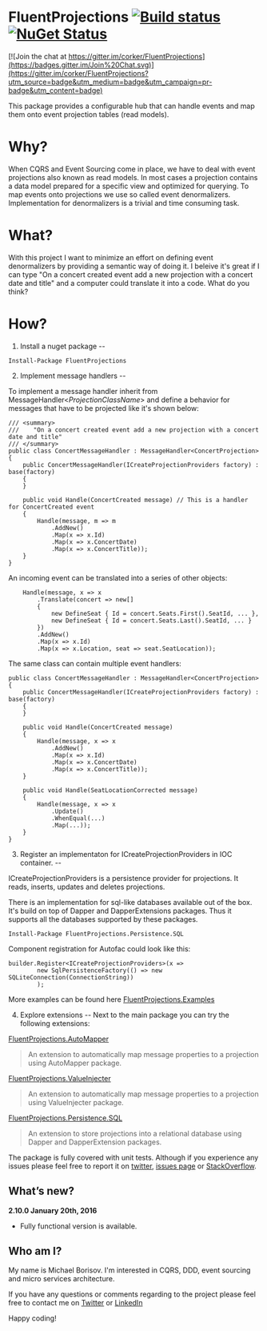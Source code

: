 FluentProjections [![Build status](https://ci.appveyor.com/api/projects/status/kdt0pv546527w4kc?svg=true)](https://ci.appveyor.com/project/corker/fluentprojections) [![NuGet Status](http://img.shields.io/nuget/v/FluentProjections.svg?style=flat)](https://www.nuget.org/packages/FluentProjections/)
==================
[![Join the chat at https://gitter.im/corker/FluentProjections](https://badges.gitter.im/Join%20Chat.svg)](https://gitter.im/corker/FluentProjections?utm_source=badge&utm_medium=badge&utm_campaign=pr-badge&utm_content=badge)

This package provides a configurable hub that can handle events and map them onto event projection tables (read models).

Why?
====

When CQRS and Event Sourcing come in place, we have to deal with event projections also known as read models. In most cases a projection contains a data model prepared for a specific view and optimized for querying. To map events onto projections we use so called event denormalizers. Implementation for denormalizers is a trivial and time consuming task.

What?
====

With this project I want to minimize an effort on defining event denormalizers by providing a semantic way of doing it. I beleive it's great if I can type "On a concert created event add a new projection with a concert date and title" and a computer could translate it into a code. What do you think?

How?
====

1. Install a nuget package
--

```
Install-Package FluentProjections
```

2. Implement message handlers
--

To implement a message handler inherit from MessageHandler<_ProjectionClassName_> and define a behavior for messages that have to be projected like it's shown below:

```
/// <summary>
///    "On a concert created event add a new projection with a concert date and title"
/// </summary> 
public class ConcertMessageHandler : MessageHandler<ConcertProjection>
{
    public ConcertMessageHandler(ICreateProjectionProviders factory) : base(factory)
    {
    }

    public void Handle(ConcertCreated message) // This is a handler for ConcertCreated event
    {
        Handle(message, m => m
            .AddNew()
            .Map(x => x.Id)
            .Map(x => x.ConcertDate)
            .Map(x => x.ConcertTitle));
    }
}
```

An incoming event can be translated into a series of other objects:

```
    Handle(message, x => x
        .Translate(concert => new[]
        {
            new DefineSeat { Id = concert.Seats.First().SeatId, ... },
            new DefineSeat { Id = concert.Seats.Last().SeatId, ... }
        })
        .AddNew()
        .Map(x => x.Id)
        .Map(x => x.Location, seat => seat.SeatLocation));
```

The same class can contain multiple event handlers:
```
public class ConcertMessageHandler : MessageHandler<ConcertProjection>
{
    public ConcertMessageHandler(ICreateProjectionProviders factory) : base(factory)
    {
    }

    public void Handle(ConcertCreated message)
    {
        Handle(message, x => x
            .AddNew()
            .Map(x => x.Id)
            .Map(x => x.ConcertDate)
            .Map(x => x.ConcertTitle));
    }

    public void Handle(SeatLocationCorrected message)
    {
        Handle(message, x => x
            .Update()
            .WhenEqual(...)
            .Map(...));
    }
}
```

3. Register an implementaton for ICreateProjectionProviders in IOC container.
--

ICreateProjectionProviders is a persistence provider for projections. It reads, inserts, updates and deletes projections.

There is an implementation for sql-like databases available out of the box. It's build on top of Dapper and DapperExtensions packages. Thus it supports all the databases supported by these packages.
```
Install-Package FluentProjections.Persistence.SQL
```

Component registration for Autofac could look like this:
```
builder.Register<ICreateProjectionProviders>(x => 
        new SqlPersistenceFactory(() => new SQLiteConnection(ConnectionString))
        );
```

More examples can be found here [FluentProjections.Examples](https://github.com/corker/FluentProjections.Examples)

4. Explore extensions
--
Next to the main package you can try the following extensions:

[FluentProjections.AutoMapper](https://github.com/corker/FluentProjections.AutoMapper)
> An extension to automatically map message properties to a projection using AutoMapper package.

[FluentProjections.ValueInjecter](https://github.com/corker/FluentProjections.ValueInjecter)
> An extension to automatically map message properties to a projection using ValueInjecter package.

[FluentProjections.Persistence.SQL](https://github.com/corker/FluentProjections.Persistence.SQL)
> An extension to store projections into a relational database using Dapper and DapperExtension packages.


The package is fully covered with unit tests. Although if you experience any issues please feel free to report it on  [twitter](https://twitter.com/search?q=fluentprojections&src=typd), [issues page](https://github.com/corker/fluent-projections/issues) or [StackOverflow](http://stackoverflow.com/questions/tagged/fluent-projections).

What’s new?
-----------

**2.10.0 January 20th, 2016**      
- Fully functional version is available.

Who am I?
--
My name is Michael Borisov. I'm interested in CQRS, DDD, event sourcing and micro services architecture.

If you have any questions or comments regarding to the project please feel free to contact me on [Twitter](https://twitter.com/fkem) or [LinkedIn](https://www.linkedin.com/in/michaelborisov)

Happy coding!
